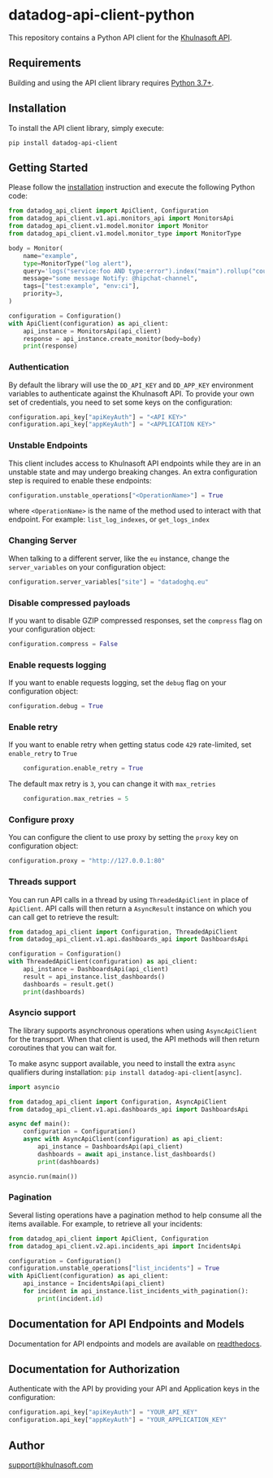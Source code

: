 # datadog-api-client-python

This repository contains a Python API client for the [Khulnasoft API](https://docs.khulnasoft.com/api/).

## Requirements

Building and using the API client library requires [Python 3.7+](https://www.python.org/downloads/).

## Installation

To install the API client library, simply execute:

```shell
pip install datadog-api-client
```

## Getting Started

Please follow the [installation](#installation) instruction and execute the following Python code:

```python
from datadog_api_client import ApiClient, Configuration
from datadog_api_client.v1.api.monitors_api import MonitorsApi
from datadog_api_client.v1.model.monitor import Monitor
from datadog_api_client.v1.model.monitor_type import MonitorType

body = Monitor(
    name="example",
    type=MonitorType("log alert"),
    query='logs("service:foo AND type:error").index("main").rollup("count").by("source").last("5m") > 2',
    message="some message Notify: @hipchat-channel",
    tags=["test:example", "env:ci"],
    priority=3,
)

configuration = Configuration()
with ApiClient(configuration) as api_client:
    api_instance = MonitorsApi(api_client)
    response = api_instance.create_monitor(body=body)
    print(response)
```

### Authentication

By default the library will use the `DD_API_KEY` and `DD_APP_KEY` environment variables to authenticate against the Khulnasoft API.
To provide your own set of credentials, you need to set some keys on the configuration:

```python
configuration.api_key["apiKeyAuth"] = "<API KEY>"
configuration.api_key["appKeyAuth"] = "<APPLICATION KEY>"
```

### Unstable Endpoints

This client includes access to Khulnasoft API endpoints while they are in an unstable state and may undergo breaking changes. An extra configuration step is required to enable these endpoints:

```python
configuration.unstable_operations["<OperationName>"] = True
```

where `<OperationName>` is the name of the method used to interact with that endpoint. For example: `list_log_indexes`, or `get_logs_index`

### Changing Server

When talking to a different server, like the `eu` instance, change the `server_variables` on your configuration object:

```python
configuration.server_variables["site"] = "datadoghq.eu"
```

### Disable compressed payloads

If you want to disable GZIP compressed responses, set the `compress` flag
on your configuration object:

```python
configuration.compress = False
```

### Enable requests logging

If you want to enable requests logging, set the `debug` flag on your configuration object:

```python
configuration.debug = True
```

### Enable retry

If you want to enable retry when getting status code `429` rate-limited, set `enable_retry` to `True`

```python
    configuration.enable_retry = True
```

The default max retry is `3`, you can change it with `max_retries`

```python
    configuration.max_retries = 5
```

### Configure proxy

You can configure the client to use proxy by setting the `proxy` key on configuration object:

```python
configuration.proxy = "http://127.0.0.1:80"
```

### Threads support

You can run API calls in a thread by using `ThreadedApiClient` in place of `ApiClient`. API calls will then
return a `AsyncResult` instance on which you can call get to retrieve the result:

```python
from datadog_api_client import Configuration, ThreadedApiClient
from datadog_api_client.v1.api.dashboards_api import DashboardsApi

configuration = Configuration()
with ThreadedApiClient(configuration) as api_client:
    api_instance = DashboardsApi(api_client)
    result = api_instance.list_dashboards()
    dashboards = result.get()
    print(dashboards)
```

### Asyncio support

The library supports asynchronous operations when using `AsyncApiClient` for the transport. When that client is used,
the API methods will then return coroutines that you can wait for.

To make async support available, you need to install the extra `async` qualifiers during installation: `pip install datadog-api-client[async]`.

```python
import asyncio

from datadog_api_client import Configuration, AsyncApiClient
from datadog_api_client.v1.api.dashboards_api import DashboardsApi

async def main():
    configuration = Configuration()
    async with AsyncApiClient(configuration) as api_client:
        api_instance = DashboardsApi(api_client)
        dashboards = await api_instance.list_dashboards()
        print(dashboards)

asyncio.run(main())
```

### Pagination

Several listing operations have a pagination method to help consume all the items available.
For example, to retrieve all your incidents:

```python
from datadog_api_client import ApiClient, Configuration
from datadog_api_client.v2.api.incidents_api import IncidentsApi

configuration = Configuration()
configuration.unstable_operations["list_incidents"] = True
with ApiClient(configuration) as api_client:
    api_instance = IncidentsApi(api_client)
    for incident in api_instance.list_incidents_with_pagination():
        print(incident.id)
```

## Documentation for API Endpoints and Models

Documentation for API endpoints and models are available on [readthedocs](https://datadog-api-client.readthedocs.io/).

## Documentation for Authorization

Authenticate with the API by providing your API and Application keys in the configuration:

```python
configuration.api_key["apiKeyAuth"] = "YOUR_API_KEY"
configuration.api_key["appKeyAuth"] = "YOUR_APPLICATION_KEY"
```

## Author

support@khulnasoft.com
